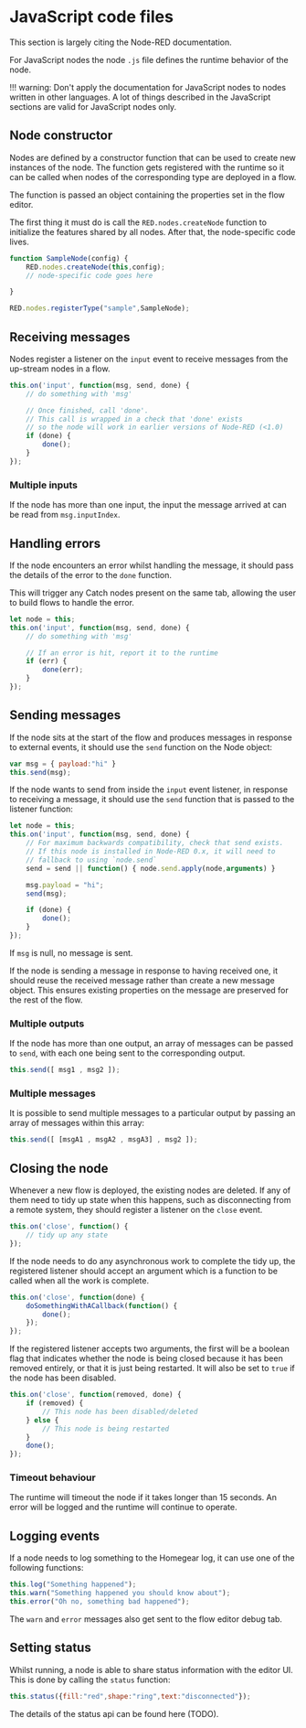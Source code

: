 # JavaScript code files

This section is largely citing the Node-RED documentation.

For JavaScript nodes the node `.js` file defines the runtime behavior of the node.

!!! warning:
    Don't apply the documentation for JavaScript nodes to nodes written in other languages. A lot of things described in the JavaScript sections are valid for JavaScript nodes only.

## Node constructor

Nodes are defined by a constructor function that can be used to create new instances of the node. The function gets registered with the runtime so it can be called when nodes of the corresponding type are deployed in a flow.

The function is passed an object containing the properties set in the flow editor.

The first thing it must do is call the `RED.nodes.createNode` function to initialize the features shared by all nodes. After that, the node-specific code lives.

```javascript
function SampleNode(config) {
    RED.nodes.createNode(this,config);
    // node-specific code goes here

}

RED.nodes.registerType("sample",SampleNode);
```

## Receiving messages

Nodes register a listener on the `input` event to receive messages from the up-stream nodes in a flow.

```javascript
this.on('input', function(msg, send, done) {
    // do something with 'msg'

    // Once finished, call 'done'.
    // This call is wrapped in a check that 'done' exists
    // so the node will work in earlier versions of Node-RED (<1.0)
    if (done) {
        done();
    }
});
```

### Multiple inputs

If the node has more than one input, the input the message arrived at can be read from `msg.inputIndex`.

## Handling errors

If the node encounters an error whilst handling the message, it should pass the details of the error to the `done` function.

This will trigger any Catch nodes present on the same tab, allowing the user to build flows to handle the error.

```javascript
let node = this;
this.on('input', function(msg, send, done) {
    // do something with 'msg'

    // If an error is hit, report it to the runtime
    if (err) {
        done(err);
    }
});
```

## Sending messages

If the node sits at the start of the flow and produces messages in response to external events, it should use the `send` function on the Node object:

```javascript
var msg = { payload:"hi" }
this.send(msg);
```

If the node wants to send from inside the `input` event listener, in response to receiving a message, it should use the `send` function that is passed to the listener function:

```javascript
let node = this;
this.on('input', function(msg, send, done) {
    // For maximum backwards compatibility, check that send exists.
    // If this node is installed in Node-RED 0.x, it will need to
    // fallback to using `node.send`
    send = send || function() { node.send.apply(node,arguments) }

    msg.payload = "hi";
    send(msg);

    if (done) {
        done();
    }
});
```

If `msg` is null, no message is sent.

If the node is sending a message in response to having received one, it should reuse the received message rather than create a new message object. This ensures existing properties on the message are preserved for the rest of the flow.

### Multiple outputs

If the node has more than one output, an array of messages can be passed to `send`, with each one being sent to the corresponding output.

```javascript
this.send([ msg1 , msg2 ]);
```

### Multiple messages

It is possible to send multiple messages to a particular output by passing an array of messages within this array:

```javascript
this.send([ [msgA1 , msgA2 , msgA3] , msg2 ]);
```

## Closing the node

Whenever a new flow is deployed, the existing nodes are deleted. If any of them need to tidy up state when this happens, such as disconnecting from a remote system, they should register a listener on the `close` event.

```javascript
this.on('close', function() {
    // tidy up any state
});
```

If the node needs to do any asynchronous work to complete the tidy up, the registered listener should accept an argument which is a function to be called when all the work is complete.

```javascript
this.on('close', function(done) {
    doSomethingWithACallback(function() {
        done();
    });
});
```

If the registered listener accepts two arguments, the first will be a boolean flag that indicates whether the node is being closed because it has been removed entirely, or that it is just being restarted. It will also be set to `true` if the node has been disabled.

```javascript
this.on('close', function(removed, done) {
    if (removed) {
        // This node has been disabled/deleted
    } else {
        // This node is being restarted
    }
    done();
});
```

### Timeout behaviour

The runtime will timeout the node if it takes longer than 15 seconds. An error will be logged and the runtime will continue to operate.

## Logging events

If a node needs to log something to the Homegear log, it can use one of the following functions:

```javascript
this.log("Something happened");
this.warn("Something happened you should know about");
this.error("Oh no, something bad happened");
```

The `warn` and `error` messages also get sent to the flow editor debug tab.

## Setting status

Whilst running, a node is able to share status information with the editor UI. This is done by calling the `status` function:

```javascript
this.status({fill:"red",shape:"ring",text:"disconnected"});
```

The details of the status api can be found here (TODO).